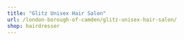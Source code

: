 ```yaml
---
title: "Glitz Unisex Hair Salon"
url: /london-borough-of-camden/glitz-unisex-hair-salon/
shop: hairdresser
---
```

